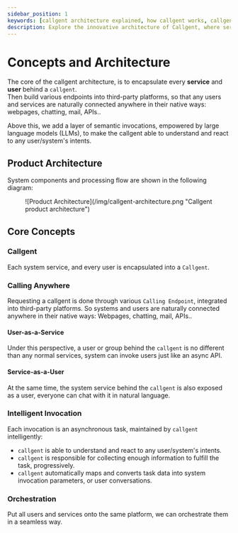 ```yaml
---
sidebar_position: 1
keywords: [callgent architecture explained, how callgent works, callgent system components, how to connect services using callgent, semantic invocation in callgent, diagram of callgent product architecture, how callgent integrates into APIs, understanding callgent’s system flow,Integration Platform as a Service, iPaaS]
description: Explore the innovative architecture of Callgent, where services and users are encapsulated behind callgents to seamlessly connect through web, chat, email, and APIs. Learn how semantic invocations enhance interactions.
---
```


# Concepts and Architecture

The core of the callgent architecture, is to encapsulate every **service** and **user** behind a `callgent`.  
Then build various endpoints into third-party platforms, so that any users and services are naturally connected anywhere in their native ways: webpages, chatting, mail, APIs..  

Above this, we add a layer of semantic invocations, empowered by large language models (LLMs), to make the callgent able to understand and react to any user/system's intents.

## Product Architecture

System components and processing flow are shown in the following diagram:

<figure>
![Product Architecture](/img/callgent-architecture.png "Callgent product architecture")
</figure>

## Core Concepts

### Callgent

Each system service, and every user is encapsulated into a `Callgent`. 

### Calling Anywhere

Requesting a callgent is done through various `Calling Endpoint`, integrated into third-party platforms. So systems and users are naturally connected anywhere in their native ways: Webpages, chatting, mail, APIs..

#### User-as-a-Service

Under this perspective, a user or group behind the `callgent` is no different than any normal services, system can invoke users just like an async API.

#### Service-as-a-User

At the same time, the system service behind the `callgent` is also exposed as a user, everyone can chat with it in natural language.  

### Intelligent Invocation

Each invocation is an asynchronous task, maintained by `callgent` intelligently:

- `callgent` is able to understand and react to any user/system's intents.
- `callgent` is responsible for collecting enough information to fulfill the task, progressively.
- `callgent` automatically maps and converts task data into system invocation parameters, or user conversations.

### Orchestration

Put all users and services onto the same platform, we can orchestrate them in a seamless way.
